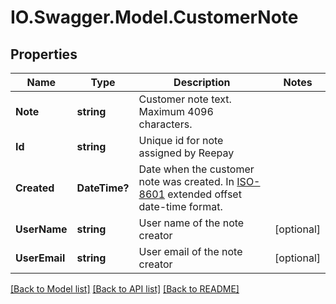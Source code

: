 # IO.Swagger.Model.CustomerNote
## Properties

Name | Type | Description | Notes
------------ | ------------- | ------------- | -------------
**Note** | **string** | Customer note text. Maximum 4096 characters. | 
**Id** | **string** | Unique id for note assigned by Reepay | 
**Created** | **DateTime?** | Date when the customer note was created. In [ISO-8601](http://en.wikipedia.org/wiki/ISO_8601) extended offset date-time format. | 
**UserName** | **string** | User name of the note creator | [optional] 
**UserEmail** | **string** | User email of the note creator | [optional] 

[[Back to Model list]](../README.md#documentation-for-models) [[Back to API list]](../README.md#documentation-for-api-endpoints) [[Back to README]](../README.md)

